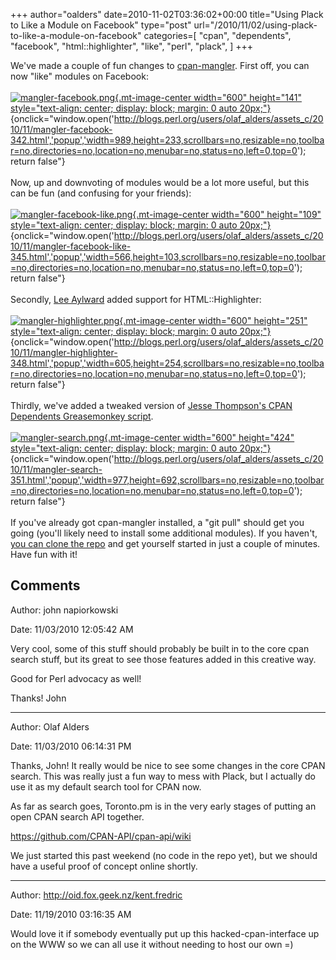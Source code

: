 +++
author="oalders"
date=2010-11-02T03:36:02+00:00
title="Using Plack to Like a Module on Facebook"
type="post"
url="/2010/11/02/using-plack-to-like-a-module-on-facebook"
categories=[
  "cpan",
  "dependents",
  "facebook",
  "html::highlighter",
  "like",
  "perl",
  "plack",
]
+++

We\'ve made a couple of fun changes to
[cpan-mangler](http://github.com/oalders/cpan-mangler). First off, you
can now \"like\" modules on Facebook:\
\
[![mangler-facebook.png](http://blogs.perl.org/users/olaf_alders/assets_c/2010/11/mangler-facebook-thumb-600x141-342.png){.mt-image-center
width="600" height="141"
style="text-align: center; display: block; margin: 0 auto 20px;"}](http://blogs.perl.org/users/olaf_alders/assets_c/2010/11/mangler-facebook-342.html){onclick="window.open('http://blogs.perl.org/users/olaf_alders/assets_c/2010/11/mangler-facebook-342.html','popup','width=989,height=233,scrollbars=no,resizable=no,toolbar=no,directories=no,location=no,menubar=no,status=no,left=0,top=0'); return false"}\
\
Now, up and downvoting of modules would be a lot more useful, but this
can be fun (and confusing for your friends):\
\
[![mangler-facebook-like.png](http://blogs.perl.org/users/olaf_alders/assets_c/2010/11/mangler-facebook-like-thumb-600x109-345.png){.mt-image-center
width="600" height="109"
style="text-align: center; display: block; margin: 0 auto 20px;"}](http://blogs.perl.org/users/olaf_alders/assets_c/2010/11/mangler-facebook-like-345.html){onclick="window.open('http://blogs.perl.org/users/olaf_alders/assets_c/2010/11/mangler-facebook-like-345.html','popup','width=566,height=103,scrollbars=no,resizable=no,toolbar=no,directories=no,location=no,menubar=no,status=no,left=0,top=0'); return false"}\
\
Secondly, [Lee Aylward](http://github.com/leedo) added support for
HTML::Highlighter:\
\
[![mangler-highlighter.png](http://blogs.perl.org/users/olaf_alders/assets_c/2010/11/mangler-highlighter-thumb-600x251-348.png){.mt-image-center
width="600" height="251"
style="text-align: center; display: block; margin: 0 auto 20px;"}](http://blogs.perl.org/users/olaf_alders/assets_c/2010/11/mangler-highlighter-348.html){onclick="window.open('http://blogs.perl.org/users/olaf_alders/assets_c/2010/11/mangler-highlighter-348.html','popup','width=605,height=254,scrollbars=no,resizable=no,toolbar=no,directories=no,location=no,menubar=no,status=no,left=0,top=0'); return false"}\
\
Thirdly, we\'ve added a tweaked version of [Jesse Thompson\'s CPAN
Dependents Greasemonkey
script](http://blogs.perl.org/users/jesse_thompson/2010/08/cpan-search-dependents.html).\
\
[![mangler-search.png](http://blogs.perl.org/users/olaf_alders/assets_c/2010/11/mangler-search-thumb-600x424-351.png){.mt-image-center
width="600" height="424"
style="text-align: center; display: block; margin: 0 auto 20px;"}](http://blogs.perl.org/users/olaf_alders/assets_c/2010/11/mangler-search-351.html){onclick="window.open('http://blogs.perl.org/users/olaf_alders/assets_c/2010/11/mangler-search-351.html','popup','width=977,height=692,scrollbars=no,resizable=no,toolbar=no,directories=no,location=no,menubar=no,status=no,left=0,top=0'); return false"}\
\
If you\'ve already got cpan-mangler installed, a \"git pull\" should get
you going (you\'ll likely need to install some additional modules). If
you haven\'t, [you can clone the
repo](http://github.com/oalders/cpan-mangler#readme) and get yourself
started in just a couple of minutes. Have fun with it!

## Comments

Author: john napiorkowski

Date: 11/03/2010 12:05:42 AM

  Very cool, some of this stuff should probably be built in to the core cpan search stuff, but its great to see those features added in this creative way.

Good for Perl advocacy as well!

Thanks!
John


---

Author: Olaf Alders

Date: 11/03/2010 06:14:31 PM

  Thanks, John!  It really would be nice to see some changes in the core CPAN search.  This was really just a fun way to mess with Plack, but I actually do use it as my default search tool for CPAN now.  


As far as search goes, Toronto.pm is in the very early stages of putting an open CPAN search API together.


<a href="https://github.com/CPAN-API/cpan-api/wiki" rel="nofollow">https://github.com/CPAN-API/cpan-api/wiki</a>


We just started this past weekend (no code in the repo yet), but we should have a useful proof of concept online shortly.


---

Author: http://oid.fox.geek.nz/kent.fredric

Date: 11/19/2010 03:16:35 AM

  Would love it if somebody eventually put up this hacked-cpan-interface up on the WWW so we can all use it without needing to host our own =)

